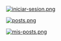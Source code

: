 [![iniciar-sesion.png](https://i.postimg.cc/g0jm4rFL/iniciar-sesion.png)](https://postimg.cc/hXkktDGK)

[![posts.png](https://i.postimg.cc/k4LPXyH7/posts.png)](https://postimg.cc/DJQMx1FN)

[![mis-posts.png](https://i.postimg.cc/RFgQcsmz/mis-posts.png)](https://postimg.cc/dkTyF9DW)
